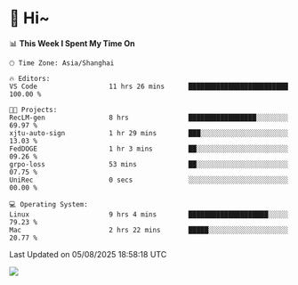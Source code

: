# 👋 Hi~

<!--START_SECTION:waka-->
📊 **This Week I Spent My Time On** 

```text
🕑︎ Time Zone: Asia/Shanghai

🔥 Editors: 
VS Code                  11 hrs 26 mins      █████████████████████████   100.00 % 

🐱‍💻 Projects: 
RecLM-gen                8 hrs               █████████████████░░░░░░░░   69.97 % 
xjtu-auto-sign           1 hr 29 mins        ███░░░░░░░░░░░░░░░░░░░░░░   13.03 % 
FedDOGE                  1 hr 3 mins         ██░░░░░░░░░░░░░░░░░░░░░░░   09.26 % 
grpo-loss                53 mins             ██░░░░░░░░░░░░░░░░░░░░░░░   07.75 % 
UniRec                   0 secs              ░░░░░░░░░░░░░░░░░░░░░░░░░   00.00 % 

💻 Operating System: 
Linux                    9 hrs 4 mins        ████████████████████░░░░░   79.23 % 
Mac                      2 hrs 22 mins       █████░░░░░░░░░░░░░░░░░░░░   20.77 % 
```


 Last Updated on 05/08/2025 18:58:18 UTC
<!--END_SECTION:waka-->

![](https://komarev.com/ghpvc/?username=lvdongyi&label=Profile%20views&color=0e75b6&style=flat)
<!---
lvdongyi/lvdongyi is a ✨ special ✨ repository because its `README.md` (this file) appears on your GitHub profile.
You can click the Preview link to take a look at your changes.
--->
